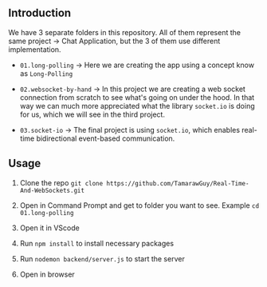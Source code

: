 ## Introduction

We have 3 separate folders in this repository. All of them represent the same project -> Chat Application, but the 3 of them use different implementation.

- `01.long-polling` -> Here we are creating the app using a concept know as `Long-Polling`

- `02.websocket-by-hand` -> In this project we are creating a web socket connection from scratch to see what's going on under the hood. In that way we can much more appreciated what the library `socket.io` is doing for us, which we will see in the third project.

- `03.socket-io` -> The final project is using `socket.io`, which enables real-time bidirectional event-based communication.

## Usage

1. Clone the repo
   `git clone https://github.com/TamarawGuy/Real-Time-And-WebSockets.git`

2. Open in Command Prompt and get to folder you want to see. Example
   `cd 01.long-polling`

3. Open it in VScode

4. Run `npm install` to install necessary packages

5. Run `nodemon backend/server.js` to start the server

6. Open in browser
